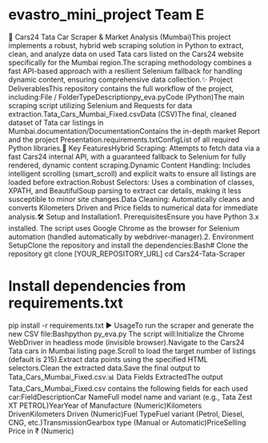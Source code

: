 # evastro_mini_project Team E
🚗 Cars24 Tata Car Scraper & Market Analysis (Mumbai)This project implements a robust, hybrid web scraping solution in Python to extract, clean, and analyze data on used Tata cars listed on the Cars24 website specifically for the Mumbai region.The scraping methodology combines a fast API-based approach with a resilient Selenium fallback for handling dynamic content, ensuring comprehensive data collection.✨ Project DeliverablesThis repository contains the full workflow of the project, including:File / FolderTypeDescriptionpy_eva.pyCode (Python)The main scraping script utilizing Selenium and Requests for data extraction.Tata_Cars_Mumbai_Fixed.csvData (CSV)The final, cleaned dataset of Tata car listings in Mumbai.documentation/DocumentationContains the in-depth market Report and the project Presentation.requirements.txtConfigList of all required Python libraries.🚀 Key FeaturesHybrid Scraping: Attempts to fetch data via a fast Cars24 internal API, with a guaranteed fallback to Selenium for fully rendered, dynamic content scraping.Dynamic Content Handling: Includes intelligent scrolling (smart_scroll) and explicit waits to ensure all listings are loaded before extraction.Robust Selectors: Uses a combination of classes, XPATH, and BeautifulSoup parsing to extract car details, making it less susceptible to minor site changes.Data Cleaning: Automatically cleans and converts Kilometers Driven and Price fields to numerical data for immediate analysis.🛠️ Setup and Installation1. PrerequisitesEnsure you have Python 3.x installed. The script uses Google Chrome as the browser for Selenium automation (handled automatically by webdriver-manager).2. Environment SetupClone the repository and install the dependencies:Bash# Clone the repository
git clone [YOUR_REPOSITORY_URL]
cd Cars24-Tata-Scraper

# Install dependencies from requirements.txt
pip install -r requirements.txt
▶️ UsageTo run the scraper and generate the new CSV file:Bashpython py_eva.py
The script will:Initialize the Chrome WebDriver in headless mode (invisible browser).Navigate to the Cars24 Tata cars in Mumbai listing page.Scroll to load the target number of listings (default is 215).Extract data points using the specified HTML selectors.Clean the extracted data.Save the final output to Tata_Cars_Mumbai_Fixed.csv.📊 Data Fields ExtractedThe output Tata_Cars_Mumbai_Fixed.csv contains the following fields for each used car:FieldDescriptionCar NameFull model name and variant (e.g., Tata Zest XT PETROL)YearYear of Manufacture (Numeric)Kilometers DrivenKilometers Driven (Numeric)Fuel TypeFuel variant (Petrol, Diesel, CNG, etc.)TransmissionGearbox type (Manual or Automatic)PriceSelling Price in ₹ (Numeric)
